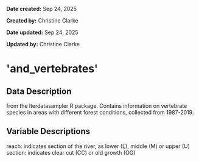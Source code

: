 **Date created:** Sep 24, 2025

**Created by:** Christine Clarke

**Date updated:** Sep 24, 2025

**Updated by:** Christine Clarke

# 'and_vertebrates'

## Data Description
from the lterdatasampler R package. Contains information on vertebrate species in areas with different forest conditions, collected from 1987-2019. 

## Variable Descriptions
reach: indicates section of the river, as lower (L), middle (M) or upper (U)
section: indicates clear cut (CC) or old growth (OG)
